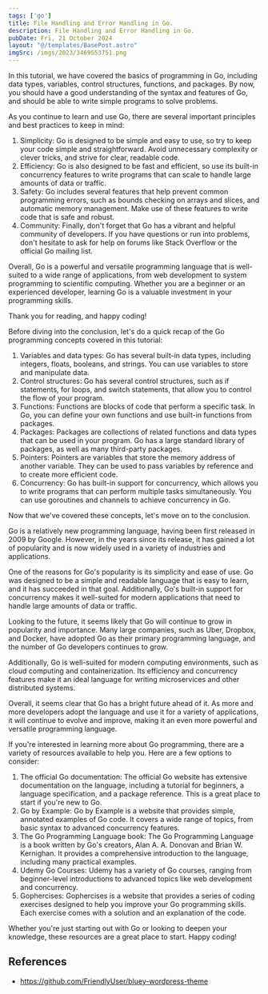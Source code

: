 ```yaml
---
tags: ['go']
title: File Handling and Error Handling in Go.
description: File Handling and Error Handling in Go.
pubDate: Fri, 21 October 2024
layout: "@/templates/BasePost.astro"
imgSrc: /imgs/2023/3469553751.png
---
```

In this tutorial, we have covered the basics of programming in Go, including data types, variables, control structures, functions, and packages. By now, you should have a good understanding of the syntax and features of Go, and should be able to write simple programs to solve problems.

As you continue to learn and use Go, there are several important principles and best practices to keep in mind:

1. Simplicity: Go is designed to be simple and easy to use, so try to keep your code simple and straightforward. Avoid unnecessary complexity or clever tricks, and strive for clear, readable code.
2. Efficiency: Go is also designed to be fast and efficient, so use its built-in concurrency features to write programs that can scale to handle large amounts of data or traffic.
3. Safety: Go includes several features that help prevent common programming errors, such as bounds checking on arrays and slices, and automatic memory management. Make use of these features to write code that is safe and robust.
4. Community: Finally, don't forget that Go has a vibrant and helpful community of developers. If you have questions or run into problems, don't hesitate to ask for help on forums like Stack Overflow or the official Go mailing list.

Overall, Go is a powerful and versatile programming language that is well-suited to a wide range of applications, from web development to system programming to scientific computing. Whether you are a beginner or an experienced developer, learning Go is a valuable investment in your programming skills.

Thank you for reading, and happy coding!


Before diving into the conclusion, let's do a quick recap of the Go programming concepts covered in this tutorial:

1. Variables and data types: Go has several built-in data types, including integers, floats, booleans, and strings. You can use variables to store and manipulate data.
2. Control structures: Go has several control structures, such as if statements, for loops, and switch statements, that allow you to control the flow of your program.
3. Functions: Functions are blocks of code that perform a specific task. In Go, you can define your own functions and use built-in functions from packages.
4. Packages: Packages are collections of related functions and data types that can be used in your program. Go has a large standard library of packages, as well as many third-party packages.
5. Pointers: Pointers are variables that store the memory address of another variable. They can be used to pass variables by reference and to create more efficient code.
6. Concurrency: Go has built-in support for concurrency, which allows you to write programs that can perform multiple tasks simultaneously. You can use goroutines and channels to achieve concurrency in Go.

Now that we've covered these concepts, let's move on to the conclusion.


Go is a relatively new programming language, having been first released in 2009 by Google. However, in the years since its release, it has gained a lot of popularity and is now widely used in a variety of industries and applications.

One of the reasons for Go's popularity is its simplicity and ease of use. Go was designed to be a simple and readable language that is easy to learn, and it has succeeded in that goal. Additionally, Go's built-in support for concurrency makes it well-suited for modern applications that need to handle large amounts of data or traffic.

Looking to the future, it seems likely that Go will continue to grow in popularity and importance. Many large companies, such as Uber, Dropbox, and Docker, have adopted Go as their primary programming language, and the number of Go developers continues to grow.

Additionally, Go is well-suited for modern computing environments, such as cloud computing and containerization. Its efficiency and concurrency features make it an ideal language for writing microservices and other distributed systems.

Overall, it seems clear that Go has a bright future ahead of it. As more and more developers adopt the language and use it for a variety of applications, it will continue to evolve and improve, making it an even more powerful and versatile programming language.


If you're interested in learning more about Go programming, there are a variety of resources available to help you. Here are a few options to consider:

1. The official Go documentation: The official Go website has extensive documentation on the language, including a tutorial for beginners, a language specification, and a package reference. This is a great place to start if you're new to Go.
2. Go by Example: Go by Example is a website that provides simple, annotated examples of Go code. It covers a wide range of topics, from basic syntax to advanced concurrency features.
3. The Go Programming Language book: The Go Programming Language is a book written by Go's creators, Alan A. A. Donovan and Brian W. Kernighan. It provides a comprehensive introduction to the language, including many practical examples.
4. Udemy Go Courses: Udemy has a variety of Go courses, ranging from beginner-level introductions to advanced topics like web development and concurrency.
5. Gophercises: Gophercises is a website that provides a series of coding exercises designed to help you improve your Go programming skills. Each exercise comes with a solution and an explanation of the code.

Whether you're just starting out with Go or looking to deepen your knowledge, these resources are a great place to start. Happy coding!



## References
- https://github.com/FriendlyUser/bluey-wordpress-theme
